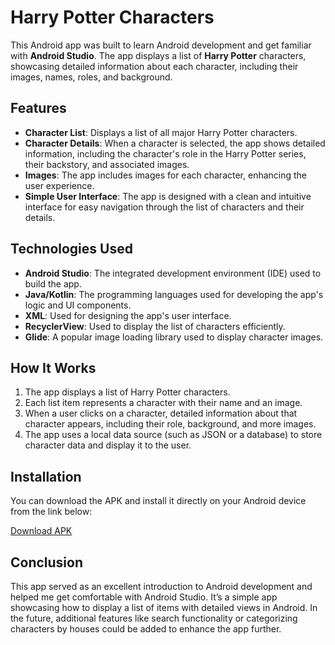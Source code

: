 
# Harry Potter Characters

This Android app was built to learn Android development and get familiar with **Android Studio**. The app displays a list of **Harry Potter** characters, showcasing detailed information about each character, including their images, names, roles, and background.

## Features

- **Character List**: Displays a list of all major Harry Potter characters.
- **Character Details**: When a character is selected, the app shows detailed information, including the character's role in the Harry Potter series, their backstory, and associated images.
- **Images**: The app includes images for each character, enhancing the user experience.
- **Simple User Interface**: The app is designed with a clean and intuitive interface for easy navigation through the list of characters and their details.

## Technologies Used

- **Android Studio**: The integrated development environment (IDE) used to build the app.
- **Java/Kotlin**: The programming languages used for developing the app's logic and UI components.
- **XML**: Used for designing the app's user interface.
- **RecyclerView**: Used to display the list of characters efficiently.
- **Glide**: A popular image loading library used to display character images.

## How It Works

1. The app displays a list of Harry Potter characters.
2. Each list item represents a character with their name and an image.
3. When a user clicks on a character, detailed information about that character appears, including their role, background, and more images.
4. The app uses a local data source (such as JSON or a database) to store character data and display it to the user.

## Installation

You can download the APK and install it directly on your Android device from the link below:

[Download APK](app/release/app-release.apk)

## Conclusion

This app served as an excellent introduction to Android development and helped me get comfortable with Android Studio. It’s a simple app showcasing how to display a list of items with detailed views in Android. In the future, additional features like search functionality or categorizing characters by houses could be added to enhance the app further.
